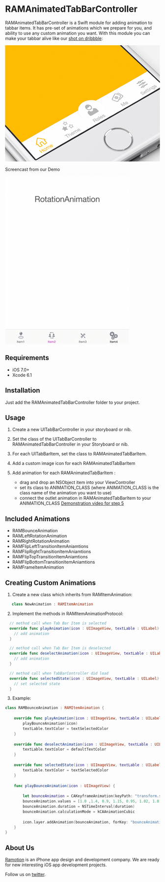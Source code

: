 # RAMAnimatedTabBarController

RAMAnimatedTabBarController is a Swift module for adding animation to tabbar items. It has pre-set of animations which we prepare for you, and ability to use any custom animation you want. With this module you can make your tabbar alive like our [shot on dribbble](https://dribbble.com/shots/1766396-Animated-Tab-Bar-Icons?list=searches&tag=ramotion&offset=...):

![Animation](Screenshots/tab-bar-icons-iphone-ramotion-animation-interface-design.gif)

Screencast from our Demo

![Animation](Screenshots/RAMAnimatedTabBarDemo.gif)

## Requirements

- iOS 7.0+
- Xcode 6.1

## Installation

Just add the RAMAnimatedTabBarController folder to your project.

## Usage

1. Create a new UITabBarController in your storyboard or nib.

2. Set the class of the UITabBarController to RAMAnimatedTabBarController in your Storyboard or nib.

3. For each UITabBarItem, set the class to RAMAnimatedTabBarItem.

4. Add a custom image icon for each RAMAnimatedTabBarItem

5. Add animation for each RAMAnimatedTabBarItem : 
   * drag and drop an NSObject item into your ViewController 
   * set its class to ANIMATION_CLASS (where ANIMATION_CLASS is the class name of the animation you want to use)
   * connect the outlet animation in RAMAnimatedTabBarItem to your ANIMATION_CLASS
   [Demonstration video for step 5](http://vimeo.com/112390386)
   			
   			
## Included Animations

* RAMBounceAnimation
* RAMLeftRotationAnimation
* RAMRightRotationAnimation
* RAMFlipLeftTransitionItemAniamtions
* RAMFlipRightTransitionItemAniamtions
* RAMFlipTopTransitionItemAniamtions
* RAMFlipBottomTransitionItemAniamtions
* RAMFrameItemAnimation

## Creating Custom Animations
1. Create a new class which inherits from RAMItemAnimation:
	
  ``` swift
     class NewAnimation : RAMItemAnimation
  ```
2. Implement the methods in RAMItemAnimationProtocol: 


  ``` swift
    // method call when Tab Bar Item is selected
    override func playAnimation(icon : UIImageView, textLable : UILabel) {
      // add animation
    }
  ```  
  ``` swift
    // method call when Tab Bar Item is deselected
    override func deselectAnimation(icon : UIImageView, textLable : UILabel, defaultTextColor : UIColor) {
      // add animation
    }
  ```    
  ``` swift
    // method call when TabBarController did load
    override func selectedState(icon : UIImageView, textLable : UILabel) {
      // set selected state  
    }
  ```

3. Example:

``` swift
class RAMBounceAnimation : RAMItemAnimation {
    
    override func playAnimation(icon : UIImageView, textLable : UILabel) {
        playBounceAnimation(icon)
        textLable.textColor = textSelectedColor
    }
    
    override func deselectAnimation(icon : UIImageView, textLable : UILabel, defaultTextColor : UIColor) {
        textLable.textColor = defaultTextColor
    }
    
    override func selectedState(icon : UIImageView, textLable : UILabel) {
        textLable.textColor = textSelectedColor
    }

    func playBounceAnimation(icon : UIImageView) {
      
        let bounceAnimation = CAKeyframeAnimation(keyPath: "transform.scale")
        bounceAnimation.values = [1.0 ,1.4, 0.9, 1.15, 0.95, 1.02, 1.0]
        bounceAnimation.duration = NSTimeInterval(duration)
        bounceAnimation.calculationMode = kCAAnimationCubic
        
        icon.layer.addAnimation(bounceAnimation, forKey: "bounceAnimation")
    }
}
```
## About Us

[Ramotion](http://Ramotion.com) is an iPhone app design and development company. We are ready for new interesting iOS app development projects.

Follow us on [twitter](http://twitter.com/ramotion).
